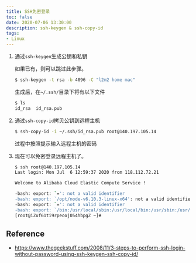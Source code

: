 ```yaml
---
title: SSH免密登录
toc: false
date: 2020-07-06 13:30:00
description: ssh-keygen & ssh-copy-id
tags:
- Linux
---
```


1. 通过`ssh-keygen`生成公钥和私钥

   如果已有，则可以跳过此步骤。

   ```bash
   $ ssh-keygen -t rsa -b 4096 -C "l2m2 home mac"
   ```

   生成后，在`~/.ssh/`目录下将有以下文件

   ```bash
   $ ls
   id_rsa  id_rsa.pub
   ```

2. 通过`ssh-copy-id`拷贝公钥到远程主机

   ```bash
   $ ssh-copy-id -i ~/.ssh/id_rsa.pub root@140.197.105.14
   ```

   过程中按照提示输入远程主机的密码

3. 现在可以免密登录远程主机了。

   ```bash
   $ ssh root@140.197.105.14
   Last login: Mon Jul  6 12:59:37 2020 from 118.112.72.21
   
   Welcome to Alibaba Cloud Elastic Compute Service !
   
   -bash: export: `=': not a valid identifier
   -bash: export: `/opt/node-v6.10.3-linux-x64': not a valid identifier
   -bash: export: `=': not a valid identifier
   -bash: export: `/bin:/usr/local/sbin:/usr/local/bin:/usr/sbin:/usr/bin': not a valid identifier
   [root@iZuf61ti9rpeooj054hbpgZ ~]#
   ```

## Reference

- https://www.thegeekstuff.com/2008/11/3-steps-to-perform-ssh-login-without-password-using-ssh-keygen-ssh-copy-id/

